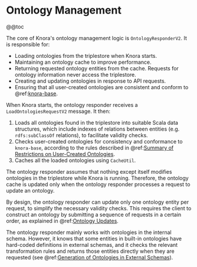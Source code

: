 <!---
Copyright © 2015-2018 the contributors (see Contributors.md).

This file is part of Knora.

Knora is free software: you can redistribute it and/or modify
it under the terms of the GNU Affero General Public License as published
by the Free Software Foundation, either version 3 of the License, or
(at your option) any later version.

Knora is distributed in the hope that it will be useful,
but WITHOUT ANY WARRANTY; without even the implied warranty of
MERCHANTABILITY or FITNESS FOR A PARTICULAR PURPOSE.  See the
GNU Affero General Public License for more details.

You should have received a copy of the GNU Affero General Public
License along with Knora.  If not, see <http://www.gnu.org/licenses/>.
-->

# Ontology Management

@@toc

The core of Knora's ontology management logic is `OntologyResponderV2`.
It is responsible for:

- Loading ontologies from the triplestore when Knora starts.
- Maintaining an ontology cache to improve performance.
- Returning requested ontology entities from the cache. Requests for ontology
  information never access the triplestore.
- Creating and updating ontologies in response to API requests.
- Ensuring that all user-created ontologies are consistent and conform to @ref:[knora-base](../../../02-knora-ontologies/knora-base.md).

When Knora starts, the ontology responder receives a `LoadOntologiesRequestV2`
message. It then:

1. Loads all ontologies found in the triplestore into suitable Scala data structures,
   which include indexes of relations between entities (e.g. `rdfs:subClassOf` relations),
   to facilitate validity checks.
2. Checks user-created ontologies for consistency and conformance to `knora-base`,
   according to the rules described in
   @ref:[Summary of Restrictions on User-Created Ontologies](../../../02-knora-ontologies/knora-base.md#summary-of-restrictions-on-user-created-ontologies).
3. Caches all the loaded ontologies using `CacheUtil`.

The ontology responder assumes that nothing except itself modifies ontologies
in the triplestore while Knora is running. Therefore, the ontology cache is updated
only when the ontology responder processes a request to update an ontology.

By design, the ontology responder can update only one ontology entity per request,
to simplify the necessary validity checks. This requires the client to
construct an ontology by submitting a sequence of requests in a certain order,
as explained in
@ref:[Ontology Updates](../../../03-apis/api-v2/ontology-information.md#ontology-updates).

The ontology responder mainly works with ontologies in the internal schema.
However, it knows that some entities in built-in ontologies have hard-coded
definitions in external schemas, and it checks the relevant
transformation rules and returns those entities directly when they are requested
(see @ref:[Generation of Ontologies in External Schemas](ontology-schemas.md#generation-of-ontologies-in-external-schemas)).
